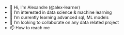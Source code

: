 - 👋 Hi, I’m Alexandre (@alex-learner)
- 👀 I’m interested in data science & machine learning
- 🌱 I’m currently learning advanced sql, ML models
- 💞️ I’m looking to collaborate on any data related project
- 📫 How to reach me

<!---
alex-learner/alex-learner is a ✨ special ✨ repository because its `README.md` (this file) appears on your GitHub profile.
You can click the Preview link to take a look at your changes.
--->
